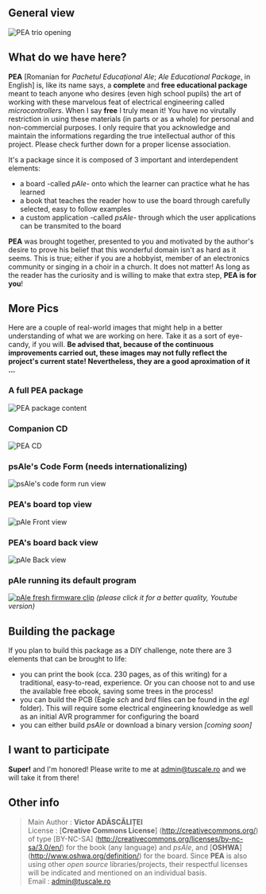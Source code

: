 ## General view ##
![PEA trio opening](http://i57.tinypic.com/qoxd2b.png)

## What do we have here? ##
**PEA** [Romanian for *Pachetul Educațional Ale*; *Ale Educational Package*, in English] is, like its name says, a **complete** and **free educational package** meant to teach anyone who desires (even high school pupils) the art of working with these marvelous feat of electrical engineering called *microcontrollers*. When I say **free** I truly mean it! You have no virutally restriction in using these materials (in parts or as a whole) for personal and non-commercial purposes. I only require that you acknowledge and maintain the informations regarding the true intellectual author of this project. Please check further down for a proper license association.
  
It's a package since it is composed of 3 important and interdependent elements:
* a board -called _pAle_- onto which the learner can practice what he has learned
* a book that teaches the reader how to use the board through carefully selected, easy to follow examples
* a custom application -called _psAle_- through which the user applications can be transmited to the board

**PEA** was brought together, presented to you and motivated by the author's desire to prove his belief that this wonderful domain isn't as hard as it seems. This is true; either if you are a hobbyist, member of an electronics community or singing in a choir in a church. It does not matter! As long as the reader has the curiosity and is willing to make that extra step, **PEA is for you**!

## More Pics ##
Here are a couple of real-world images that might help in a better understanding of what we are working on here. Take it as a sort of eye-candy, if you will. **Be advised that, because of the continuous improvements carried out, these images may not fully reflect the project's current state! Nevertheless, they are a good aproximation of it ...**
### A full PEA package ###
![PEA package content](http://i59.tinypic.com/x0oe90.jpg)

### Companion CD ###
![PEA CD](http://i57.tinypic.com/2rr2iiw.jpg)

### psAle's Code Form (needs internationalizing) ###
![psAle's code form run view](http://i57.tinypic.com/5czud1.png)

### PEA's board top view ###
![pAle Front view](http://i62.tinypic.com/f9e7hd.jpg)

### PEA's board back view ###
![pAle Back view](http://i60.tinypic.com/vurcz.jpg)

### pAle running its default program ###
[![pAle fresh firmware clip](http://i60.tinypic.com/2lvbz0z.gif)](https://www.youtube.com/watch?v=pp1ma8frFmw)
_(please click it for a better quality, Youtube version)_

## Building the package ##
If you plan to build this package as a DIY challenge, note there are 3 elements that can be brought to life:
* you can print the book (cca. 230 pages, as of this writing) for a traditional, easy-to-read, experience. Or you can choose not to and use the available free ebook, saving some trees in the process!
* you can build the PCB (Eagle *sch* and *brd* files can be found in the *egl* folder). This will require some electrical engineering knowledge as well as an initial AVR programmer for configuring the board
* you can either build _psAle_ or download a binary version *[coming soon]*

## I want to participate ##
**Super!** and I'm honored! Please write to me at admin@tuscale.ro and we will take it from there!

## Other info ##
>Main Author : **Victor ADĂSCĂLIȚEI**  
>License : [**Creative Commons License**] (http://creativecommons.org/) of type [BY-NC-SA] (http://creativecommons.org/licenses/by-nc-sa/3.0/en/) for the book (any language) and _psAle_, and [**OSHWA**] (http://www.oshwa.org/definition/) for the board. Since **PEA** is also using other *open source* libraries/projects, their respectful licenses will be indicated and mentioned on an individual basis.  
>Email : admin@tuscale.ro
